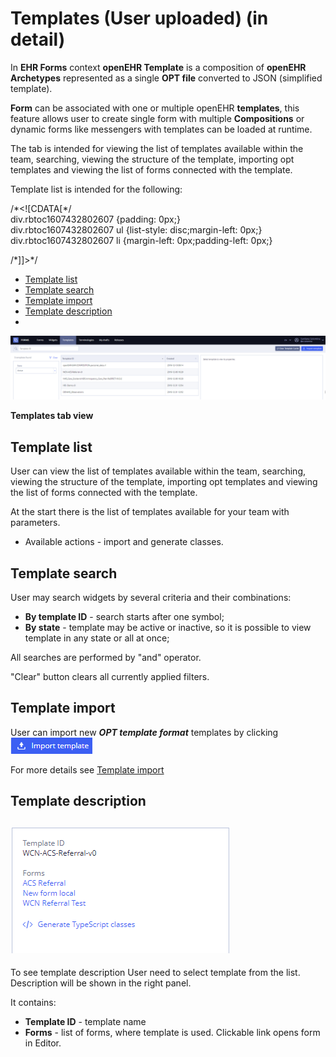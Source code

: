 # Templates \(User uploaded\) \(in detail\)

In **EHR Forms** context **openEHR Template** is a composition of **openEHR Archetypes** represented as a single **OPT file** converted to JSON \(simplified template\).

**Form** can be associated with one or multiple openEHR **templates**, this feature allows user to create single form with multiple **Compositions** or dynamic forms like messengers with templates can be loaded at runtime.

The tab is intended for viewing the list of templates available within the team, searching, viewing the structure of the template, importing opt templates and viewing the list of forms connected with the template.

Template list is intended for the following:

/\*&lt;!\[CDATA\[\*/  
div.rbtoc1607432802607 {padding: 0px;}  
div.rbtoc1607432802607 ul {list-style: disc;margin-left: 0px;}  
div.rbtoc1607432802607 li {margin-left: 0px;padding-left: 0px;}  
  
/\*\]\]&gt;\*/

* [Template list](./#Templates%28Useruploaded%29%28indetail%29-Templatelist)
* [Template search](./#Templates%28Useruploaded%29%28indetail%29-Templatesearch)
* [Template import](./#Templates%28Useruploaded%29%28indetail%29-Templateimport)
* [Template description](./#Templates%28Useruploaded%29%28indetail%29-Templatedescription)
* 
![](../.gitbook/assets/34833658.png)

**Templates tab view**

## Template list <a id="Templates(Useruploaded)(indetail)-Templatelist"></a>

User can view the list of templates available within the team, searching, viewing the structure of the template, importing opt templates and viewing the list of forms connected with the template.

At the start there is the list of templates available for your team with parameters.

* Available actions - import and generate classes. 

## Template search <a id="Templates(Useruploaded)(indetail)-Templatesearch"></a>

User may search widgets by several criteria and their combinations:

* **By template ID** - search starts after one symbol;
* **By state** - template may be active or inactive, so it is possible to view template in any state or all at once;

All searches are performed by "and" operator.

"Clear" button clears all currently applied filters.

## Template import <a id="Templates(Useruploaded)(indetail)-Templateimport"></a>

User can import new _**OPT template format**_ templates by clicking ![](../.gitbook/assets/34833659.png) 

For more details see [Template import](ehr-forms-template-import.md)

## Template description <a id="Templates(Useruploaded)(indetail)-Templatedescription"></a>

## ![](../.gitbook/assets/34833660.png) <a id="Templates(Useruploaded)(indetail)-"></a>

To see template description User need to select template from the list. Description will be shown in the right panel.

It contains:

* **Template ID** - template name
* **Forms** - list of forms, where template is used. Clickable link opens form in Editor.

